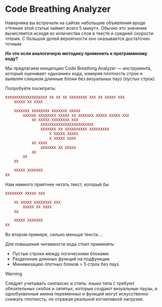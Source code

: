 # Code Breathing Analyzer

Наверняка вы встречали на сайтах небольшие объявления вроде «Чтение этой статьи займет всего 5 минут». 
Обычно это значение вычисляется исходя из количества слов в тексте и средней скорости чтения. 
С большой долей вероятности оно оказывается достаточно точным. 

**Но что если аналогичную методику применить к программному коду?**

Мы предлагаем концепцию Code Breathing Analyzer — инструмента, 
который оценивает «дыхание» кода, измеряя плотность строк и выявляя слишком длинные блоки без визуальных пауз (пустых строк).


Попробуйте посмтреть:
```php
XXXXXXXXXXXXXXXXXXX XX XX XX XXXXXXXX XXX XX XXXXX XXX
    XXXXX XX XXXX

    XXXXXXX XXXXXXXX XXXXXXX XXXXX
        XXXXXX XXXXXXXX XXXXX XX XXXXXXX XXXXX XXXXX XXX
            XX XXXXX XXXXXXXX XXX
                XXXXXXXXXXXXXXXXXXXXXXXX 
                XXXXXXX XX XXXXXXXXXX XXXXXXXXX 
                    X XXXXX XXXXX 
                    X XXXXX XXXX
            XX XXXX
                XXXXXXX XX XXXXX
            XX
        XX
    XX

    XXXXX XXXXXXX
XX
```

Нам намного приятнее читать текст, который бы 

```php
XXXXXXXX XXXXX XXX

    XX XXXXX XXXXXXXX XXX
        XXXXX XX XXXX
    XX

    XXXXX XXXXXXX
XX
```

Во втором примере, сильно меньше текста....


Для повышения читаемости кода стоит применять:

- Пустые строки между логическими блоками.
- Разделение длинных функций на подфункции.
- Минимизацию плотных блоков > 5 строк без пауз.


> [!WARNING]  
> Следует учитывать синтаксис и стиль: языки типа `C` требуют обязательных скобок и запятых,
> которые создают визуальные паузы, а однобуквенные имена переменных и функций 
> могут искусственно снижать плотность, не отражая реальной когнитивной нагрузки.
